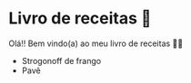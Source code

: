 # Livro de receitas :cake:

Olá!! Bem vindo(a) ao meu livro de receitas :woman_cook:

- Strogonoff de frango
- Pavê

